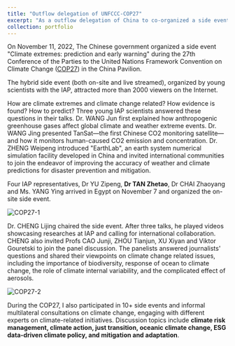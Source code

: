 ```yaml
---
title: "Outflow delegation of UNFCCC-COP27"
excerpt: "As a outflow delegation of China to co-organized a side event on climate extremes at COP27 <br/><img src='./COP27-3.jpeg'>"
collection: portfolio
---
```


On November 11, 2022, The Chinese government organized a side event "Climate extremes: prediction and early warning" during the 27th Conference of the Parties to the United Nations Framework Convention on Climate Change ([COP27](https://www.un.org/en/climatechange/cop27)) in the China Pavilion.

The hybrid side event (both on-site and live streamed), organized by young scientists with the IAP, attracted more than 2000 viewers on the Internet.

How are climate extremes and climate change related? How evidence is found? How to predict? Three young IAP scientists answered these questions in their talks. Dr. WANG Jun first explained how anthropogenic greenhouse gases affect global climate and weather extreme events. Dr. WANG Jing presented TanSat—the first Chinese CO2 monitoring satellite—and how it monitors human-caused CO2 emission and concentration. Dr. ZHENG Weipeng introduced "EarthLab", an earth system numerical simulation facility developed in China and invited international communities to join the endeavor of improving the accuracy of weather and climate predictions for disaster prevention and mitigation.

Four IAP representatives, Dr YU Zipeng, **Dr TAN Zhetao**, Dr CHAI Zhaoyang and Ms. YANG Ying arrived in Egypt on November 7 and organized the on-site side event. 

![COP27-1](../COP27-1.jpg)

Dr. CHENG Lijing chaired the side event. After three talks, he played videos showcasing researches at IAP and calling for international collaboration. CHENG also invited Profs CAO Junji, ZHOU Tianjun, XU Xiyan and Viktor Gouretski to join the panel discussion. The panelists answered journalists' questions and shared their viewpoints on climate change related issues, including the importance of biodiversity, response of ocean to climate change, the role of climate internal variability, and the complicated effect of aerosols. 

![COP27-2](../COP27-2.jpeg)

During the COP27, I also participated in 10+ side events and informal multilateral consultations on climate change, engaging with different experts on climate-related initiatives. Discussion topics include **climate risk management, climate action, just transition, oceanic climate change, ESG data-driven climate policy, and mitigation and adaptation**. 
